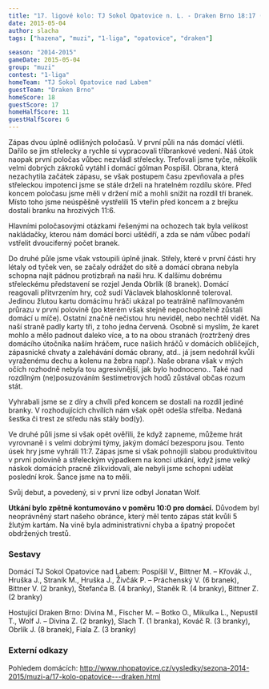 ```yaml
---
title: "17. ligové kolo: TJ Sokol Opatovice n. L. - Draken Brno 18:17 (11:6)"
date: 2015-05-04
author: slacha
tags: ["hazena", "muzi", "1-liga", "opatovice", "draken"]

season: "2014-2015"
gameDate: 2015-05-04
group: "muzi"
contest: "1-liga"
homeTeam: "TJ Sokol Opatovice nad Labem"
guestTeam: "Draken Brno"
homeScore: 18
guestScore: 17
homeHalfScore: 11
guestHalfScore: 6
---
```


Zápas dvou úplně odlišných poločasů. V první půli na nás domácí vlétli. Dařilo se jim střelecky a rychle si vypracovali tříbrankové vedení. Náš útok naopak první poločas vůbec nezvládl střelecky. Trefovali jsme tyče, několik velmi dobrých zákroků vytáhl i domácí gólman Pospíšil. Obrana, která nezachytila začátek zápasu, se však postupem času zpevňovala a přes střeleckou impotenci jsme se stále drželi na hratelném rozdílu skóre. Před koncem poločasu jsme měli v držení míč a mohli snížit na rozdíl tří branek. Místo toho jsme neúspěšně vystřelili 15 vteřin před koncem a z brejku dostali branku na hrozivých 11:6. 

Hlavními poločasovými otázkami řešenými na ochozech tak byla velikost nakládačky, kterou nám domácí borci uštědří, a zda se nám vůbec podaří vstřelit dvouciferný počet branek.

Do druhé půle jsme však vstoupili úplně jinak. Střely, které v první části hry létaly od tyček ven, se začaly odrážet do sítě a domácí obrana nebyla schopna najít pádnou protizbraň na naši hru. K dalšímu dobrému střeleckému představení se rozjel Jenda Obrlík (8 branek). Domácí reagovali přitvrzením hry, což sudí Václavek blahosklonně toleroval. Jedinou žlutou kartu domácímu hráči ukázal po teatrálně nafilmovaném průrazu v první polovině (po kterém však stejně nepochopitelně zůstali domácí u míče). Ostatní značně nečistou hru neviděl, nebo nechtěl vidět. Na naší straně padly karty tři, z toho jedna červená. Osobně si myslím, že karet mohlo a mělo padnout daleko více, a to na obou stranách (roztržený dres domácího útočníka naším hráčem, ruce našich hráčů v domácích obličejích, zápasnické chvaty a zalehávání domác obrany, atd.. já jsem nedohrál kvůli vyraženému dechu a kolenu na žebra např.). Naše obrana však v mých očích rozhodně nebyla tou agresivnější, jak bylo hodnoceno.. Také nad rozdílným (ne)posuzováním šestimetrových hodů zůstával občas rozum stát.

Vyhrabali jsme se z díry a chvíli před koncem se dostali na rozdíl jediné branky. V rozhodujících chvílích nám však opět odešla střelba. Nedaná šestka či trest ze středu nás stály bod(y). 

Ve druhé půli jsme si však opět ověřili, že když zapneme, můžeme hrát vyrovnaně i s velmi dobrými týmy, jakým domácí bezesporu jsou. Tento úsek hry jsme vyhráli 11:7. Zápas jsme si však pohnojili slabou produktivitou v první polovině a střeleckým výpadkem na konci utkání, když jsme velký náskok domácích pracně zlikvidovali, ale nebyli jsme schopni udělat poslední krok. Šance jsme na to měli.

Svůj debut, a povedený, si v první lize odbyl Jonatan Wolf. 

**Utkání bylo zpětně kontumováno v poměru 10:0 pro domácí.** Důvodem byl neoprávněný start našeho obránce, který měl tento zápas stát kvůli 5 žlutým kartám. Na vině byla administrativní chyba a špatný propočet obdržených trestů.


### Sestavy

Domácí TJ Sokol Opatovice nad Labem: Pospíšil V., Bittner M. – Křovák J., Hruška J., Straník M., Hruška J., Živčák P. – Práchenský V. (6 branek), Bittner V. (2 branky), Štefanča B. (4 branky), Staněk R. (4 branky), Bittner Z. (2 branky)

Hostující Draken Brno: Divina M., Fischer M. – Botko O., Mikulka L., Nepustil T., Wolf J. – Divina Z. (2 branky), Slach T. (1 branka), Kováč R. (3 branky), Obrlík J. (8 branek), Fiala Z. (3 branky)

### Externí odkazy 

Pohledem domácích: http://www.nhopatovice.cz/vysledky/sezona-2014-2015/muzi-a/17-kolo-opatovice---draken.html
